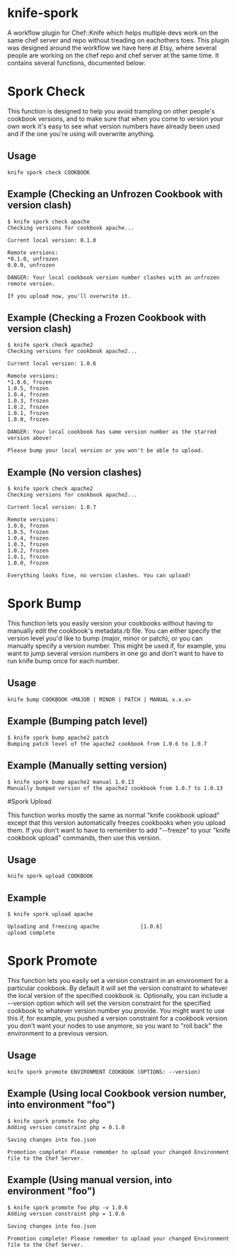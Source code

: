 # knife-spork

A workflow plugin for Chef::Knife which helps multiple devs work on the same chef server and repo without treading on eachothers toes. This plugin was designed around the workflow we have here at Etsy, where several people are working on the chef repo and chef server at the same time. It contains several functions, documented below:

# Spork Check

This function is designed to help you avoid trampling on other people's cookbook versions, and to make sure that when you come to version your own work it's easy to see what version numbers have already been used and if the one you're using will overwrite anything.

## Usage 

````
knife spork check COOKBOOK
````

## Example (Checking an Unfrozen Cookbook with version clash)

````
$ knife spork check apache
Checking versions for cookbook apache...
 
Current local version: 0.1.0
 
Remote versions:
*0.1.0, unfrozen
0.0.0, unfrozen
 
DANGER: Your local cookbook version number clashes with an unfrozen remote version.
 
If you upload now, you'll overwrite it.
````

## Example (Checking a Frozen Cookbook with version clash)

````
$ knife spork check apache2
Checking versions for cookbook apache2...
 
Current local version: 1.0.6
 
Remote versions:
*1.0.6, frozen
1.0.5, frozen
1.0.4, frozen
1.0.3, frozen
1.0.2, frozen
1.0.1, frozen
1.0.0, frozen
 
DANGER: Your local cookbook has same version number as the starred version above!
 
Please bump your local version or you won't be able to upload.
````

## Example (No version clashes)

````
$ knife spork check apache2
Checking versions for cookbook apache2...
 
Current local version: 1.0.7
 
Remote versions:
1.0.6, frozen
1.0.5, frozen
1.0.4, frozen
1.0.3, frozen
1.0.2, frozen
1.0.1, frozen
1.0.0, frozen
 
Everything looks fine, no version clashes. You can upload!
````

# Spork Bump

This function lets you easily version your cookbooks without having to manually edit the cookbook's metadata.rb file. You can either specify the version level you'd like to bump (major, minor or patch), or you can manually specify a version number. This might be used if, for example, you want to jump several version numbers in one go and don't want to have to run knife bump once for each number.

## Usage

````
knife bump COOKBOOK <MAJOR | MINOR | PATCH | MANUAL x.x.x>

````

## Example (Bumping patch level)

````
$ knife spork bump apache2 patch
Bumping patch level of the apache2 cookbook from 1.0.6 to 1.0.7
````

## Example (Manually setting version)

````
$ knife spork bump apache2 manual 1.0.13
Manually bumped version of the apache2 cookbook from 1.0.7 to 1.0.13
````

#Spork Upload

This function works mostly the same as normal "knife cookbook upload" except that this version automatically freezes cookbooks when you upload them. If you don't want to have to remember to add "--freeze" to your "knife cookbook upload" commands, then use this version.

## Usage

````
knife spork upload COOKBOOK
````

## Example

````
$ knife spork upload apache
 
Uploading and freezing apache             [1.0.6]
upload complete
````

# Spork Promote

This function lets you easily set a version constraint in an environment for a particular cookbook. By default it will set the version constraint to whatever the local version of the specified cookbook is. Optionally, you can include a --version option which will set the version constraint for the specified cookbook to whatever version number you provide. You might want to use this if, for example, you pushed a version constraint for a cookbook version you don't want your nodes to use anymore, so you want to "roll back" the environment to a previous version.

## Usage

```` 
knife spork promote ENVIRONMENT COOKBOOK (OPTIONS: --version)
````

## Example (Using local Cookbook version number, into environment "foo")

````
$ knife spork promote foo php
Adding version constraint php = 0.1.0
 
Saving changes into foo.json
 
Promotion complete! Please remember to upload your changed Environment file to the Chef Server.
````

## Example (Using manual version, into environment "foo")

````
$ knife spork promote foo php -v 1.0.6
Adding version constraint php = 1.0.6
 
Saving changes into foo.json
 
Promotion complete! Please remember to upload your changed Environment file to the Chef Server.
````

